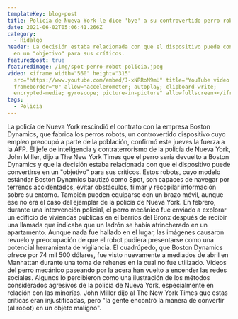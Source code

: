 ```yaml
---
templateKey: blog-post
title: Policía de Nueva York le dice 'bye' a su controvertido perro robot
date: 2021-06-02T05:06:41.266Z
category:
  - Hidalgo
header: La decisión estaba relacionada con que el dispositivo puede convertirse
  en un "objetivo" para sus críticos.
featuredpost: true
featuredimage: /img/spot-perro-robot-policia.jpeg
video: <iframe width="560" height="315"
  src="https://www.youtube.com/embed/J-xNRRoM9mU" title="YouTube video player"
  frameborder="0" allow="accelerometer; autoplay; clipboard-write;
  encrypted-media; gyroscope; picture-in-picture" allowfullscreen></iframe>
tags:
  - Policia
---
```

La policía de Nueva York rescindió el contrato con la empresa Boston Dynamics, que fabrica los perros robots, un controvertido dispositivo cuyo empleo preocupó a parte de la población, confirmó este jueves la fuerza a la AFP.
El jefe de inteligencia y contraterrorismo de la policía de Nueva York, John Miller, dijo a The New York Times que el perro sería devuelto a Boston Dynamics y que la decisión estaba relacionada con que el dispositivo puede convertirse en un "objetivo" para sus críticos.
Estos robots, cuyo modelo estándar Boston Dynamics bautizó como Spot, son capaces de navegar por terrenos accidentados, evitar obstáculos, filmar y recopilar información sobre su entorno.
También pueden equiparse con un brazo móvil, aunque ese no era el caso del ejemplar de la policía de Nueva York.
En febrero, durante una intervención policial, el perro mecánico fue enviado a explorar un edificio de viviendas públicas en el barrios del Bronx después de recibir una llamada que indicaba que un ladrón se había atrincherado en un apartamento.
Aunque nada fue hallado en el lugar, las imágenes causaron revuelo y preocupación de que el robot pudiera presentarse como una potencial herramienta de vigilancia.
El cuadrúpedo, que Boston Dynamics ofrece por 74 mil 500 dólares, fue visto nuevamente a mediados de abril en Manhattan durante una toma de rehenes en la cual no fue utilizado.
Videos del perro mecánico paseando por la acera han vuelto a encender las redes sociales.
Algunos lo percibieron como una ilustración de los métodos considerados agresivos de la policía de Nueva York, especialmente en relación con las minorías.
John Miller dijo al The New York Times que estas críticas eran injustificadas, pero "la gente encontró la manera de convertir (al robot) en un objeto maligno".